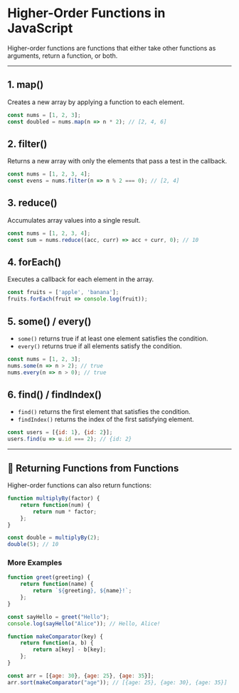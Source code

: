 
# Higher-Order Functions in JavaScript

Higher-order functions are functions that either take other functions as arguments, return a function, or both.

---

## 1. map()
Creates a new array by applying a function to each element.

```js
const nums = [1, 2, 3];
const doubled = nums.map(n => n * 2); // [2, 4, 6]
```

## 2. filter()
Returns a new array with only the elements that pass a test in the callback.

```js
const nums = [1, 2, 3, 4];
const evens = nums.filter(n => n % 2 === 0); // [2, 4]
```

## 3. reduce()
Accumulates array values into a single result.

```js
const nums = [1, 2, 3, 4];
const sum = nums.reduce((acc, curr) => acc + curr, 0); // 10
```

## 4. forEach()
Executes a callback for each element in the array.

```js
const fruits = ['apple', 'banana'];
fruits.forEach(fruit => console.log(fruit));
```

## 5. some() / every()
- `some()` returns true if at least one element satisfies the condition.
- `every()` returns true if all elements satisfy the condition.

```js
const nums = [1, 2, 3];
nums.some(n => n > 2); // true
nums.every(n => n > 0); // true
```

## 6. find() / findIndex()
- `find()` returns the first element that satisfies the condition.
- `findIndex()` returns the index of the first satisfying element.

```js
const users = [{id: 1}, {id: 2}];
users.find(u => u.id === 2); // {id: 2}
```

---

## 🔁 Returning Functions from Functions

Higher-order functions can also return functions:

```js
function multiplyBy(factor) {
    return function(num) {
        return num * factor;
    };
}

const double = multiplyBy(2);
double(5); // 10
```

### More Examples

```js
function greet(greeting) {
    return function(name) {
        return `${greeting}, ${name}!`;
    };
}

const sayHello = greet("Hello");
console.log(sayHello("Alice")); // Hello, Alice!

function makeComparator(key) {
    return function(a, b) {
        return a[key] - b[key];
    };
}

const arr = [{age: 30}, {age: 25}, {age: 35}];
arr.sort(makeComparator("age")); // [{age: 25}, {age: 30}, {age: 35}]
```
